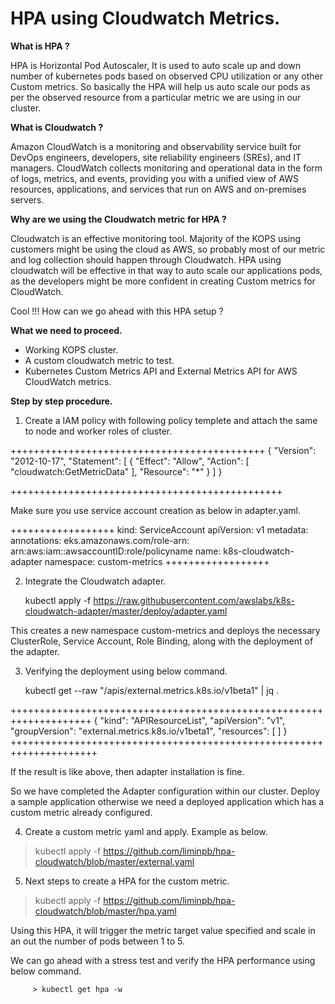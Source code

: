 # HPA using Cloudwatch Metrics.

**What is HPA ?** 

HPA is Horizontal Pod Autoscaler, It is used to auto scale up and down number of kubernetes pods based on observed CPU utilization or any other Custom metrics. So basically the HPA will help us auto scale our pods as per the observed resource from a particular metric we are using in our cluster. 

**What is Cloudwatch ?** 

Amazon CloudWatch is a monitoring and observability service built for DevOps engineers, developers, site reliability engineers (SREs), and IT managers. CloudWatch collects monitoring and operational data in the form of logs, metrics, and events, providing you with a unified view of AWS resources, applications, and services that run on AWS and on-premises servers.

**Why are we using the Cloudwatch metric for HPA ?**  

Cloudwatch is an effective monitoring tool. Majority of the KOPS using customers might be using the cloud as AWS, so probably most of our metric and log collection should happen through Cloudwatch. HPA using cloudwatch will be effective in that way to auto scale our applications pods, as the developers might be more confident in creating Custom metrics for CloudWatch. 

Cool !!!  How can we go ahead with this HPA setup ?

**What we need to proceed.** 

 * Working KOPS cluster.
 * A custom cloudwatch metric to test. 
 * Kubernetes Custom Metrics API and External Metrics API for AWS CloudWatch metrics.
 



**Step by step procedure.**  

1. Create a IAM policy with following policy templete and attach the same to node and worker roles of cluster.

++++++++++++++++++++++++++++++++++++++++++++
{
    "Version": "2012-10-17",
    "Statement": [
        {
            "Effect": "Allow",
            "Action": [
                "cloudwatch:GetMetricData"
            ],
            "Resource": "*"
        }
    ]
}    


+++++++++++++++++++++++++++++++++++++++++++++++

Make sure you use service account creation as below in adapter.yaml.

++++++++++++++++++
kind: ServiceAccount
  apiVersion: v1
  metadata:
    annotations:
      eks.amazonaws.com/role-arn: arn:aws:iam::awsaccountID:role/policyname
    name: k8s-cloudwatch-adapter
    namespace: custom-metrics
++++++++++++++++++


2. Integrate the Cloudwatch adapter. 

    kubectl apply -f https://raw.githubusercontent.com/awslabs/k8s-cloudwatch-adapter/master/deploy/adapter.yaml

This creates a new namespace custom-metrics and deploys the necessary ClusterRole, Service Account, Role Binding, along with the deployment of the adapter.

 3. Verifying the deployment using below command. 


    kubectl get --raw "/apis/external.metrics.k8s.io/v1beta1" | jq .

++++++++++++++++++++++++++++++++++++++++++++++++++++++++++++++++++++
{
  "kind": "APIResourceList",
  "apiVersion": "v1",
  "groupVersion": "external.metrics.k8s.io/v1beta1",
  "resources": [
  ]
}
+++++++++++++++++++++++++++++++++++++++++++++++++++++++++++++++++++++

If the result is like above, then adapter installation is fine. 

So we have completed the Adapter configuration within our cluster. 
Deploy a sample application otherwise we need a deployed application which has a custom metric already configured. 

  4. Create a custom metric yaml and apply. Example as below.

  > kubectl apply -f https://github.com/liminpb/hpa-cloudwatch/blob/master/external.yaml


  5. Next steps to create a HPA for the custom metric. 

  > kubectl apply -f https://github.com/liminpb/hpa-cloudwatch/blob/master/hpa.yaml


Using this HPA, it will trigger the metric target value specified and scale  in an out the number of pods between 1 to 5.

We can go ahead with a stress test and verify the HPA performance using below command. 

		 > kubectl get hpa -w





